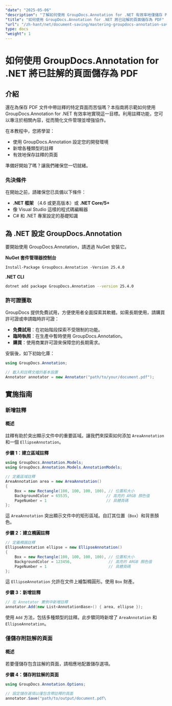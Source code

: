 ```yaml
---
"date": "2025-05-06"
"description": "了解如何使用 GroupDocs.Annotation for .NET 有效率地僅儲存 PDF 中註解的頁面。本指南詳盡，助您增強文件管理與協作。"
"title": "如何使用 GroupDocs.Annotation for .NET 將已註解的頁面儲存為 PDF"
"url": "/zh-hant/net/document-saving/mastering-groupdocs-annotation-save-annotated-pdf-pages/"
type: docs
"weight": 1
---
```


# 如何使用 GroupDocs.Annotation for .NET 將已註解的頁面儲存為 PDF

## 介紹

還在為保存 PDF 文件中帶註釋的特定頁面而苦惱嗎？本指南將示範如何使用 GroupDocs.Annotation for .NET 有效率地實現這一目標。利用註釋功能，您可以專注於相關內容，從而簡化文件管理並增強協作。

在本教程中，您將學習：
- 使用 GroupDocs.Annotation 設定您的開發環境
- 新增各種類型的註釋
- 有效地保存註釋的頁面

準備好開始了嗎？讓我們確保您一切就緒。

### 先決條件

在開始之前，請確保您已具備以下條件：
- **.NET 框架** （4.6 或更高版本）或 **.NET Core/5+**
- 像 Visual Studio 這樣的程式碼編輯器
- C# 和 .NET 專案設定的基礎知識

## 為 .NET 設定 GroupDocs.Annotation

要開始使用 GroupDocs.Annotation，請透過 NuGet 安裝它。

**NuGet 套件管理器控制台**

```plaintext
Install-Package GroupDocs.Annotation -Version 25.4.0
```

**\.NET CLI**

```bash
dotnet add package GroupDocs.Annotation --version 25.4.0
```

### 許可證獲取

GroupDocs 提供免費試用，方便使用者全面探索其軟體。如需長期使用，請購買許可證或申請臨時許可證：
- **免費試用**：在初始階段探索不受限制的功能。
- **臨時執照**：在生產中暫時使用 GroupDocs.Annotation。
- **購買**：使用商業許可證來保障您的長期需求。

安裝後，如下初始化庫：

```csharp
using GroupDocs.Annotation;

// 載入和註釋文檔的基本設置
Annotator annotator = new Annotator("path/to/your/document.pdf");
```

## 實施指南

### 新增註釋

#### 概述

註釋有助於突出顯示文件中的重要區域。讓我們來探索如何添加 `AreaAnnotation` 和一個 `EllipseAnnotation`。

**步驟 1：建立區域註釋**

```csharp
using GroupDocs.Annotation.Models;
using GroupDocs.Annotation.Models.AnnotationModels;

// 定義區域註釋
AreaAnnotation area = new AreaAnnotation()
{
    Box = new Rectangle(100, 100, 100, 100), // 位置和大小
    BackgroundColor = 65535,                // 高亮的 ARGB 顏色值
    PageNumber = 1                          // 具體頁碼
};
```

這 `AreaAnnotation` 突出顯示文件中的矩形區域。自訂其位置（`Box`）和背景顏色。

**步驟 2：建立橢圓註釋**

```csharp
// 定義橢圓註釋
EllipseAnnotation ellipse = new EllipseAnnotation()
{
    Box = new Rectangle(100, 100, 100, 100), // 位置和大小
    BackgroundColor = 123456,                // 高亮的 ARGB 顏色值
    PageNumber = 1                           // 具體頁碼
};
```

這 `EllipseAnnotation` 允許在文件上繪製橢圓形。使用 `Box` 財產。

**步驟 3：新增註釋**

```csharp
// 在 Annotator 實例中新增註釋
annotator.Add(new List<AnnotationBase>() { area, ellipse });
```

使用 `Add` 方法，包括多種類型的註釋。此步驟同時新增了 `AreaAnnotation` 和 `EllipseAnnotation`。

### 僅儲存附註解的頁面

#### 概述

若要僅儲存包含註解的頁面，請相應地配置儲存選項。

**步驟 4：儲存附註解的頁面**

```csharp
using GroupDocs.Annotation.Options;

// 設定儲存選項以僅包含帶註釋的頁面
annotator.Save("path/to/output/document.pdf\